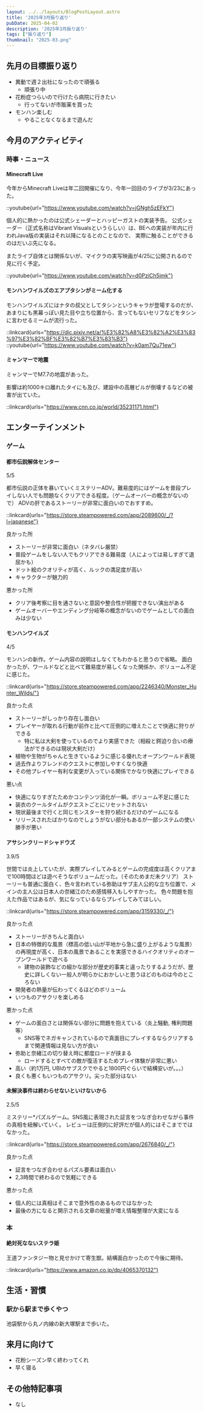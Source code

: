 ```yaml
---
layout: ../../layouts/BlogPostLayout.astro
title: '2025年3月振り返り'
pubDate: 2025-04-02
description: '2025年3月振り返り'
tags: ["振り返り"]
thumbnail: "2025-03.png"
---
```


## 先月の目標振り返り

- 異動で週２出社になったので頑張る
  - 頑張り中
- 花粉症つらいので行けたら病院に行きたい
  - 行ってないが市販薬を買った
- モンハン楽しむ
  - やることなくなるまで遊んだ

## 今月のアクティビティ

### 時事・ニュース

#### Minecraft Live

今年からMinecraft Liveは年二回開催になり、今年一回目のライブが3/23にあった。

::youtube{url="https://www.youtube.com/watch?v=jGNgh5zEFkY"}

個人的に熱かったのは公式シェーダーとハッピーガストの実装予告。
公式シェーダー（正式名称はVibrant Visualsというらしい）は、BEへの実装が年内に行われJava版の実装はそれ以降になるとのことなので、
実際に触ることができるのはだいぶ先になる。

またライブ自体とは関係ないが、マイクラの実写映画が4/25に公開されるので見に行く予定。

::youtube{url="https://www.youtube.com/watch?v=d0PziCh5jmk"}

#### モンハンワイルズのエアプタシンがミーム化する

モンハンワイルズにはナタの叔父としてタシンというキャラが登場するのだが、
あまりにも黒幕っぽい見た目や立ち位置から、言ってもないセリフなどをタシンに言わせるミームが流行った。

::linkcard{urls="https://dic.pixiv.net/a/%E3%82%A8%E3%82%A2%E3%83%97%E3%82%BF%E3%82%B7%E3%83%B3"}
::youtube{url="https://www.youtube.com/watch?v=k0am7Qu71ew"}

#### ミャンマーで地震

ミャンマーでM7.7の地震があった。

影響は約1000キロ離れたタイにも及び、建設中の高層ビルが倒壊するなどの被害が出ていた。

::linkcard{urls="https://www.cnn.co.jp/world/35231171.html"}

## エンターテインメント

### ゲーム

#### 都市伝説解体センター

5/5

都市伝説の正体を暴いていくミステリーADV。難易度的にはゲームを普段プレイしない人でも問題なくクリアできる程度。（ゲームオーバーの概念がないので）
ADVの肝であるストーリーが非常に面白いのでおすすめ。

::linkcard{urls="https://store.steampowered.com/app/2089600/_/?l=japanese"}

良かった所

- ストーリーが非常に面白い（ネタバレ厳禁）
- 普段ゲームをしない人でもクリアできる難易度（人によっては易しすぎて退屈かも）
- ドット絵のクオリティが高く、ルックの満足度が高い
- キャラクターが魅力的

悪かった所

- クリア後考察に目を通さないと意図や整合性が把握できない演出がある
- ゲームオーバーやエンディング分岐等の概念がないのでゲームとしての面白みは少ない

#### モンハンワイルズ

4/5

モンハンの新作。ゲーム内容の説明はしなくてもわかると思うので省略。
面白かったが、ワールドなどと比べて難易度が易しくなった関係か、ボリューム不足に感じた。

::linkcard{urls="https://store.steampowered.com/app/2246340/Monster_Hunter_Wilds/"}

良かった点

- ストーリーがしっかり存在し面白い
- プレイヤーが取れる行動が前作と比べて圧倒的に増えたことで快適に狩りができる
  - 特に私は大剣を使っているのでより実感できた（相殺と鍔迫り合いの療法ができるのは現状大剣だけ）
- 植物や生物がちゃんと生きているように感じる優れたオープンワールド表現
- 過去作よりフレンドのクエストに参加しやすくなり快適
- その他プレイヤー有利な変更が入っている関係でかなり快適にプレイできる

悪い点

- 快適になりすぎたためかコンテンツ消化が一瞬。ボリューム不足に感じた
- 装衣のクールタイムがクエストごとにリセットされない
- 現状最後まで行くと同じモンスターを狩り続けるだけのゲームになる
- リリースされたばかりなのでしょうがない部分もあるが一部システムの使い勝手が悪い

#### アサシンクリードシャドウズ

3.9/5

世間では炎上していたが、実際プレイしてみるとゲームの完成度は高くクリアまで100時間ほどは遊べそうなボリュームだった。（そのためまだ未クリア）
ストーリーも普通に面白く、色々言われている弥助はサブ主人公的な立ち位置で、メインの主人公は日本人の奈緒江のため感情移入もしやすかった。
色々問題を抱えた作品ではあるが、気になっているならプレイしてみてほしい。

::linkcard{urls="https://store.steampowered.com/app/3159330/_/"}

良かった点

- ストーリーがきちんと面白い
- 日本の特徴的な風景（標高の低い山が平地から急に盛り上がるような風景）の再現度が高く、日本の風景であることを実感できるハイクオリティのオープンワールドで遊べる
  - 建物の装飾などの細かな部分が歴史的事実と違ったりするようだが、歴史に詳しくない一般人が明らかにおかしいと思うほどのものは今のところない
- 開発者の熱量が伝わってくるほどのボリューム
- いつものアサクリを楽しめる

悪かった点

- ゲームの面白さとは関係ない部分に問題を抱えている（炎上騒動, 権利問題等）
  - SNS等でネガキャンされているので真面目にプレイするならクリアするまで関連情報は見ない方が良い
- 弥助と奈緒江の切り替え時に都度ロードが挟まる
  - ロードするとすべての敵が復活するためプレイ体験が非常に悪い
- 高い（約1万円, UBIのサブスクでやると1800円ぐらいで結構安いが。。。）
- 良くも悪くもいつものアサクリ。尖った部分はない

#### 未解決事件は終わらせないといけないから

2.5/5

ミステリー*パズルゲーム。SNS風に表現された証言をつなぎ合わせながら事件の真相を紐解いていく。
レビューは圧倒的に好評だが個人的にはそこまでではなかった。

::linkcard{urls="https://store.steampowered.com/app/2676840/_/"}

良かった点

- 証言をつなぎ合わせるパズル要素は面白い
- 2,3時間で終わるので気軽にできる

悪かった点

- 個人的には真相はそこまで意外性のあるものではなかった
- 最後の方になると開示される文章の総量が増え情報整理が大変になる

### 本

#### 絶対死なないステラ姫

王道ファンタジー物と見せかけて寄生獣。結構面白かったので今後に期待。

::linkcard{urls="https://www.amazon.co.jp/dp/4065370132"}

## 生活・習慣

### 駅から駅まで歩くやつ

池袋駅から丸ノ内線の新大塚駅まで歩いた。

## 来月に向けて

- 花粉シーズン早く終わってくれ
- 早く寝る

## その他特記事項

- なし
